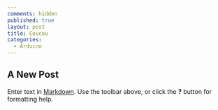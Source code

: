 ```yaml
---
comments: hidden
published: true
layout: post
title: Coucou
categories:
  - Arduino
---
```

## A New Post

Enter text in [Markdown](http://daringfireball.net/projects/markdown/). Use the toolbar above, or click the **?** button for formatting help.
